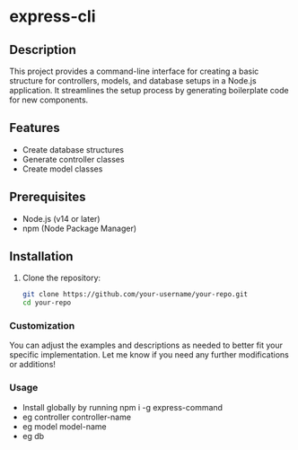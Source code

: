 # express-cli

## Description
This project provides a command-line interface for creating a basic structure for controllers, models, and database setups in a Node.js application. It streamlines the setup process by generating boilerplate code for new components.

## Features

- Create database structures
- Generate controller classes
- Create model classes

## Prerequisites

- Node.js (v14 or later)
- npm (Node Package Manager)

## Installation

1. Clone the repository:

   ```bash
   git clone https://github.com/your-username/your-repo.git
   cd your-repo


### Customization

You can adjust the examples and descriptions as needed to better fit your specific implementation. Let me know if you need any further modifications or additions!

### Usage
- Install globally by running npm i -g express-command
- eg controller controller-name
- eg model model-name
- eg db